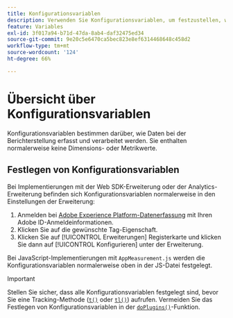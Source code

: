 ```yaml
---
title: Konfigurationsvariablen
description: Verwenden Sie Konfigurationsvariablen, um festzustellen, wie Daten erfasst werden.
feature: Variables
exl-id: 3f017a94-b71d-47da-8ab4-daf32475ed34
source-git-commit: 9e20c5e6470ca5bec823e8ef6314468648c458d2
workflow-type: tm+mt
source-wordcount: '124'
ht-degree: 66%

---
```


# Übersicht über Konfigurationsvariablen

Konfigurationsvariablen bestimmen darüber, wie Daten bei der Berichterstellung erfasst und verarbeitet werden. Sie enthalten normalerweise keine Dimensions- oder Metrikwerte.

## Festlegen von Konfigurationsvariablen

Bei Implementierungen mit der Web SDK-Erweiterung oder der Analytics-Erweiterung befinden sich Konfigurationsvariablen normalerweise in den Einstellungen der Erweiterung:

1. Anmelden bei [Adobe Experience Platform-Datenerfassung](https://experience.adobe.com/data-collection) mit Ihren Adobe ID-Anmeldeinformationen.
1. Klicken Sie auf die gewünschte Tag-Eigenschaft.
1. Klicken Sie auf [!UICONTROL Erweiterungen] Registerkarte und klicken Sie dann auf [!UICONTROL Konfigurieren] unter der Erweiterung.

Bei JavaScript-Implementierungen mit `AppMeasurement.js` werden die Konfigurationsvariablen normalerweise oben in der JS-Datei festgelegt.

>[!IMPORTANT]
>
>Stellen Sie sicher, dass alle Konfigurationsvariablen festgelegt sind, bevor Sie eine Tracking-Methode ([`t()`](../functions/t-method.md) oder [`tl()`](../functions/tl-method.md)) aufrufen. Vermeiden Sie das Festlegen von Konfigurationsvariablen in der [`doPlugins()`](../functions/doplugins.md)-Funktion.
